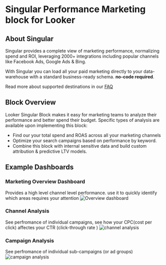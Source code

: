 # Singular Performance Marketing block for Looker

## About Singular
Singular provides a complete view of marketing performance, normalizing spend and ROI, leveraging 2000+ integrations including popular channels like Facebook Ads, Google Ads & Bing.

With Singular you can load all your paid marketing directly to your data-warehouse with a standard business-ready schema. **no-code required**.

Read more about supported destinations in our [FAQ](https://support.singular.net/hc/en-us/articles/360037917571-Singular-ETL-FAQ)

## Block Overview
Looker Singular Block makes it easy for marketing teams to analyze their performance and better spend their budget.
Specific types of analysis are available upon implementing this block:

- Find our your total spend and ROAS across all your marketing channels
- Optimize your search campaigns based on performance by keyword.
- Combine this block with internal sensitive data and build custom attribution & predictive LTV models.


## Example Dashboards

### Marketing Overview Dashboard
Provides a high level channel level performance. use it to quickly identify which areas requires your attention
![Overview dashboard](https://i.imgur.com/gRhGtRz.png)


### Channel Analysis
See perfromance of individual campaigns, see how your CPC(cost per click) affectes your CTR (click-through rate )
![channel analysis](https://i.imgur.com/MAeLdFI.png)

### Campaign Analysis
See perfromance of individual sub-campaigns (or ad groups)
![campaign analysis](https://i.imgur.com/Npfh7ae.png)


